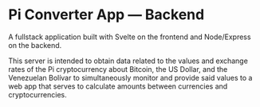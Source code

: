 # Pi Converter App — Backend

A fullstack application built with Svelte on the frontend and Node/Express on the backend.

This server is intended to obtain data related to the values ​​and exchange rates of the Pi cryptocurrency about Bitcoin, the US Dollar, and the Venezuelan Bolívar to simultaneously monitor and provide said values ​​to a web app that serves to calculate amounts between currencies and cryptocurrencies.
